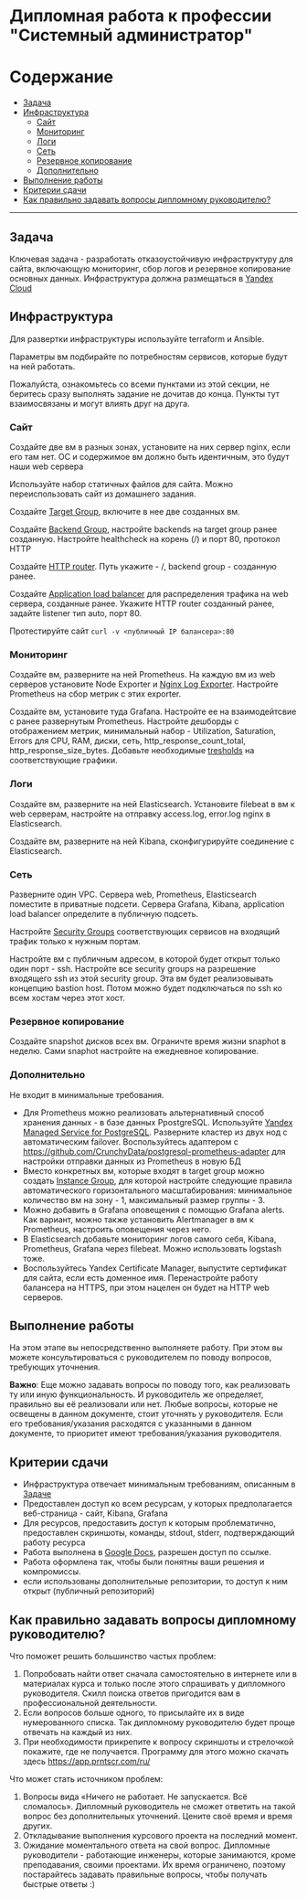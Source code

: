 #  Дипломная работа к профессии "Системный администратор"
Содержание
==========
* [Задача](#Задача)
* [Инфраструктура](#Инфраструктура)
    * [Сайт](#Сайт)
    * [Мониторинг](#Мониторинг)
    * [Логи](#Логи)
    * [Сеть](#Сеть)
    * [Резервное копирование](#Резервное%20копирование)
    * [Дополнительно](#Дополнительно)
* [Выполнение работы](#Выполнение%20работы)
* [Критерии сдачи](#Критерии%20сдачи)
* [Как правильно задавать вопросы дипломному руководителю?](#Как%20правильно%20задавать%20вопросы%20дипломному%20руководителю?) 

---------
## Задача
Ключевая задача - разработать отказоустойчивую инфраструктуру для сайта, включающую мониторинг, сбор логов и резервное копирование основных данных. Инфраструктура должна размещаться в [Yandex Cloud](https://cloud.yandex.com/)

## Инфраструктура
Для развертки инфраструктуры используйте terraform и Ansible. 

Параметры вм подбирайте по потребностям сервисов, которые будут на ней работать. 

Пожалуйста, ознакомьтесь со всеми пунктами из этой секции, не беритесь сразу выполнять задание не дочитав до конца. Пункты тут взаимосвязаны и могут влиять друг на друга.
### Сайт
Создайте две вм в разных зонах, установите на них сервер nginx, если его там нет. ОС и содержимое вм должно быть идентичным, это будут наши web сервера

Используйте набор статичных файлов для сайта. Можно переиспользовать сайт из домашнего задания.

Создайте [Target Group](https://cloud.yandex.com/docs/application-load-balancer/concepts/target-group), включите в нее две созданных вм.

Создайте [Backend Group](https://cloud.yandex.com/docs/application-load-balancer/concepts/backend-group), настройте backends на target group ранее созданную. Настройте healthcheck на корень (/) и порт 80, протокол HTTP

Создайте [HTTP router](https://cloud.yandex.com/docs/application-load-balancer/concepts/http-router). Путь укажите - /, backend group - созданную ранее.

Создайте [Application load balancer](https://cloud.yandex.com/en/docs/application-load-balancer/) для распределения трафика на web сервера, созданные ранее. Укажите HTTP router созданный ранее, задайте listener тип auto, порт 80.

Протестируйте сайт
`curl -v <публичный IP балансера>:80` 
### Мониторинг
Создайте вм, разверните на ней Prometheus. На каждую вм из web серверов установите Node Exporter и [Nginx Log Exporter](https://github.com/martin-helmich/prometheus-nginxlog-exporter). Настройте Prometheus на сбор метрик с этих exporter.

Создайте вм, установите туда Grafana. Настройте ее на взаимодейтсвие с ранее развернутым Prometheus. Настройте дешборды с отображением метрик, минимальный набор - Utilization, Saturation, Errors для CPU, RAM, диски, сеть, http_response_count_total, http_response_size_bytes. Добавьте необходимые [tresholds](https://grafana.com/docs/grafana/latest/panels/thresholds/) на соответствующие графики.
### Логи
Cоздайте вм, разверните на ней Elasticsearch. Установите filebeat в вм к web серверам, настройте на отправку access.log, error.log nginx в Elasticsearch.

Создайте вм, разверните на ней Kibana, сконфигурируйте соединение с Elasticsearch.
### Сеть
Разверните один VPC. Сервера web, Prometheus, Elasticsearch поместите в приватные подсети. Сервера Grafana, Kibana, application load balancer определите в публичную подсеть.

Настройте [Security Groups](https://cloud.yandex.com/docs/vpc/concepts/security-groups) соответствующих сервисов на входящий трафик только к нужным портам.

Настройте вм с публичным адресом, в которой будет открыт только один порт - ssh. Настройте все security groups на разрешение входящего ssh из этой security group. Эта вм будет реализовывать концепцию bastion host. Потом можно будет подключаться по ssh ко всем хостам через этот хост.
### Резервное копирование
Создайте snapshot дисков всех вм. Ограничте время жизни snaphot в неделю. Сами snaphot настройте на ежедневное копирование.
### Дополнительно
Не входит в минимальные требования. 
- Для Prometheus можно реализовать альтернативный способ хранения данных - в базе данных PpostgreSQL. Используйте [Yandex Managed Service for PostgreSQL](https://cloud.yandex.com/en-ru/services/managed-postgresql). Разверните кластер из двух нод с автоматическим failover. Воспользуйтесь адаптером с https://github.com/CrunchyData/postgresql-prometheus-adapter для настройки отправки данных из Prometheus в новую БД
- Вместо конкретных вм, которые входят в target group можно создать [Instance Group](https://cloud.yandex.com/en/docs/compute/concepts/instance-groups/), для которой настройте следующие правила автоматического горизонтального масштабирования: минимальное количество вм на зону - 1, максимальный размер группы - 3.
- Можно добавить в Grafana оповещения с помощью Grafana alerts. Как вариант, можно также установить Alertmanager в вм к Prometheus, настроить оповещения через него.
- В Elasticsearch добавьте мониторинг логов самого себя, Kibana, Prometheus, Grafana через filebeat. Можно использовать logstash тоже.
- Воспользуйтесь Yandex Certificate Manager, выпустите сертификат для сайта, если есть доменное имя. Перенастройте работу балансера на HTTPS, при этом нацелен он будет на HTTP web серверов.
## Выполнение работы
На этом этапе вы непосредственно выполняете работу. При этом вы можете консультироваться с руководителем по поводу вопросов, требующих уточнения.

**Важно**: Еще можно задавать вопросы по поводу того, как реализовать ту или иную функциональность. И руководитель же определяет, правильно вы её реализовали или нет. Любые вопросы, которые не освещены в данном документе, стоит уточнять у руководителя. Если его требования/указания расходятся с указанными в данном документе, то приоритет имеют требования/указания руководителя.

## Критерии сдачи
- Инфраструктура отвечает минимальным требованиям, описанным в [Задаче](#Задача)
- Предоставлен доступ ко всем ресурсам, у которых предполагается веб-страница - сайт, Kibana, Grafanа
- Для ресурсов, предоставить доступ к которым проблематично, предоставлен скриншоты, команды, stdout, stderr, подтверждающий работу ресурса
- Работа выполнена в [Google Docs](https://docs.google.com/), разрешен доступ по ссылке. 
- Работа оформлена так, чтобы были понятны ваши решения и компромиссы. 
- если использованы дополнительные репозитории, то доступ к ним открыт (публичный репозиторий) 
## Как правильно задавать вопросы дипломному руководителю?
Что поможет решить большинство частых проблем:

1. Попробовать найти ответ сначала самостоятельно в интернете или в материалах курса и только после этого спрашивать у дипломного руководителя. Скилл поиска ответов пригодится вам в профессиональной деятельности.
2. Если вопросов больше одного, то присылайте их в виде нумерованного списка. Так дипломному руководителю будет проще отвечать на каждый из них.
3. При необходимости прикрепите к вопросу скриншоты и стрелочкой покажите, где не получается. Программу для этого можно скачать здесь https://app.prntscr.com/ru/

Что может стать источником проблем:

1. Вопросы вида «Ничего не работает. Не запускается. Всё сломалось». Дипломный руководитель не сможет ответить на такой вопрос без дополнительных уточнений. Цените своё время и время других.
2. Откладывание выполнения курсового проекта на последний момент.
3. Ожидание моментального ответа на свой вопрос. Дипломные руководители - работающие инженеры, которые занимаются, кроме преподавания, своими проектами. Их время ограничено, поэтому постарайтесь задавать правильные вопросы, чтобы получать быстрые ответы :)
